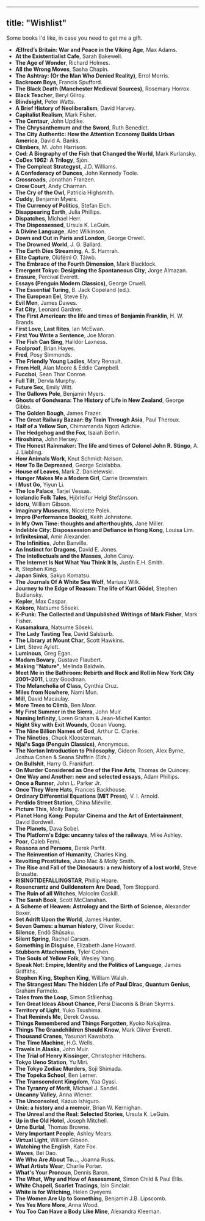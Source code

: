 
---
title: "Wishlist"
---

Some books I'd like, in case you need to get me a gift.

* **Ælfred’s Britain: War and Peace in the Viking Age**, Max Adams.    
* **At the Existentialist Cafe**, Sarah Bakewell.  
* **The Age of Wonder**, Richard Holmes.  
* **All the Wrong Moves**, Sasha Chapin.  
* **The Ashtray: (Or the Man Who Denied Reality)**, Errol Morris.  
* **Backroom Boys**, Francis Spufford.    
* **The Black Death (Manchester Medieval Sources)**, Rosemary Horrox.  
* **Black Teacher**, Beryl Gilroy.  
* **Blindsight**, Peter Watts.  
* **A Brief History of Neoliberalism**, David Harvey.  
* **Capitalist Realism**, Mark Fisher.  
* **The Centaur**, John Updike.
* **The Chrysanthemum and the Sword**, Ruth Benedict.  
* **The City Authentic: How the Attention Economy Builds Urban America**, David A. Banks.  
* **Climbers**, M. John Harrison.  
* **Cod: A Biography of the Fish that Changed the World**, Mark Kurlansky.  
* **CoDex 1962: A Trilogy**, Sjón.  
* **The Compleat Strategyst**, J.D. Williams.  
* **A Confederacy of Dunces**, John Kennedy Toole.  
* **Crossroads**, Jonathan Franzen.  
* **Crow Court**, Andy Charman.  
* **The Cry of the Owl**, Patricia Highsmith.  
* **Cuddy**, Benjamin Myers.   
* **The Currency of Politics**, Stefan Eich.   
* **Disappearing Earth**, Julia Phillips.  
* **Dispatches**, Michael Herr.  
* **The Dispossessed**, Ursula K. LeGuin.  
* **A Divine Language**, Alec Wilkinson.  
* **Down and Out in Paris and London**, George Orwell.  
* **The Drowned World**, J. G. Ballard.  
* **The Earth Dies Streaming**, A. S. Hamrah.  
* **Elite Capture**, Olúfẹ́mi O. Táíwò.     
* **The Embrace of the Fourth Dimension**, Mark Blacklock.  
* **Emergent Tokyo: Designing the Spontaneous City**, Jorge Almazan.   
* **Erasure**, Percival Everett.  
* **Essays (Penguin Modern Classics)**, George Orwell.  
* **The Essential Turing**, B. Jack Copeland (ed.).  
* **The European Eel**, Steve Ely.  
* **Evil Men**, James Dawes.  
* **Fat City**, Leonard Gardner.  
* **The First American: the life and times of Benjamin Franklin**, H. W. Brands.  
* **First Love, Last Rites**, Ian McEwan.  
* **First You Write a Sentence**, Joe Moran.  
* **The Fish Can Sing**, Halldór Laxness.  
* **Foolproof**, Brian Hayes.  
* **Fred**, Posy Simmonds.  
* **The Friendly Young Ladies**, Mary Renault.      
* **From Hell**, Alan Moore & Eddie Campbell.  
* **Fuccboi**, Sean Thor Conroe.  
* **Full Tilt**, Dervla Murphy.  
* **Future Sex**, Emily Witt.  
* **The Gallows Pole**, Benjamin Myers.  
* **Ghosts of Gondwana: The History of Life in New Zealand**, George Gibbs.   
* **The Golden Bough**, James Frazer.  
* **The Great Railway Bazaar: By Train Through Asia**, Paul Theroux.  
* **Half of a Yellow Sun**, Chimamanda Ngozi Adichie.  
* **The Hedgehog and the Fox**, Isaiah Berlin.  
* **Hiroshima**, John Hersey.  
* **The Honest Rainmaker: The life and times of Colonel John R. Stingo**, A. J. Liebling.  
* **How Animals Work**, Knut Schmidt-Nelson.    
* **How To Be Depressed**, George Scialabba.    
* **House of Leaves**, Mark Z. Danielewski.    
* **Hunger Makes Me a Modern Girl**, Carrie Brownstein.  
* **I Must Go**, Yiyun Li.  
* **The Ice Palace**, Tarjei Vessas.  
* **Icelandic Folk Tales**, Hjörleifur Helgi Stefánsson.  
* **Idoru**, William Gibson.  
* **Imaginary Museums**, Nicolette Polek.  
* **Impro (Performance Books)**, Keith Johnstone.  
* **In My Own Time: thoughts and afterthoughts**, Jane Miller.  
* **Indelible City: Dispossession and Defiance in Hong Kong**, Louisa Lim.  
* **Infinitesimal**, Amir Alexander.  
* **The Infinities**, John Banville.  
* **An Instinct for Dragons**, David E. Jones.  
* **The Intellectuals and the Masses**, John Carey.  
* **The Internet Is Not What You Think It Is**, Justin E.H. Smith.  
* **It**, Stephen King.  
* **Japan Sinks**, Sakyo Komatsu.   
* **The Journals Of A White Sea Wolf**, Mariusz Wilk.  
* **Journey to the Edge of Reason: The life of Kurt Gödel**, Stephen Budiansky.  
* **Kepler**, Max Caspar.  
* **Kokoro**, Natsume Sōseki.  
* **K-Punk: The Collected and Unpublished Writings of Mark Fisher**, Mark Fisher.  
* **Kusamakura**, Natsume Sōseki.    
* **The Lady Tasting Tea**, David Salsburb.  
* **The Library at Mount Char**, Scott Hawkins.  
* **Lint**, Steve Aylett.  
* **Luminous**, Greg Egan.  
* **Madam Bovary**,  Gustave Flaubert.    
* **Making "Nature"**, Melinda Baldwin.  
* **Meet Me in the Bathroom: Rebirth and Rock and Roll in New York City 2001–2011**, Lizzy Goodman.  
* **The Melancholia of Class**, Cynthia Cruz.  
* **Miles from Nowhere**, Nami Mun.  
* **Mill**, David Macaulay.    
* **More Trees to Climb**, Ben Moor.  
* **My First Summer in the Sierra**, John Muir.  
* **Naming Infinity**, Loren Graham & Jean-Michel Kantor.  
* **Night Sky with Exit Wounds**, Ocean Vuong.  
* **The Nine Billion Names of God**, Arthur C. Clarke.  
* **The Nineties**, Chuck Kloosterman.  
* **Njal's Saga (Penguin Classics)**, Anonymous.  
* **The Norton Introduction to Philosophy**, Gideon Rosen, Alex Byrne, Joshua Cohen & Seana Shiffrin *(Eds.)*.  
* **On Bullshit**, Harry G. Frankfurt.  
* **On Murder Considered as One of the Fine Arts**, Thomas de Quincey.  
* **One Way and Another: new and selected essays**, Adam Phillips.  
* **Once a Runner**, John L. Parker Jr.  
* **Once They Were Hats**, Frances Backhouse.  
* **Ordinary Differential Equations (MIT Press)**, V. I. Arnold.   
* **Perdido Street Station**, China Miéville.  
* **Picture This**, Molly Bang.  
* **Planet Hong Kong: Popular Cinema and the Art of Entertainment**, David Bordwell.  
* **The Planets**, Dava Sobel.  
* **The Platform's Edge: uncanny tales of the railways**, Mike Ashley.
* **Poor**, Caleb Femi.  
* **Reasons and Persons**, Derek Parfit.    
* **The Reinvention of Humanity**, Charles King.  
* **Revolting Prostitutes**, Juno Mac & Molly Smith.  
* **The Rise and Fall of the Dinosaurs: a new history of a lost world**, Steve Brusatte.  
* **RISINGTIDEFALLINGSTAR**, Phillip Hoare.  
* **Rosencrantz and Guildenstern Are Dead**, Tom Stoppard.  
* **The Ruin of all Witches**, Malcolm Gaskill.  
* **The Sarah Book**, Scott McClanahan.  
* **A Scheme of Heaven: Astrology and the Birth of Science**, Alexander Boxer.     
* **Set Adrift Upon the World**, James Hunter.  
* **Seven Games: a human history**, Oliver Roeder.   
* **Silence**, Endō Shūsaku.  
* **Silent Spring**, Rachel Carson.  
* **Something in Disguise**, Elizabeth Jane Howard.  
* **Stubborn Attachments**, Tyler Cohen.  
* **The Souls of Yellow Folk**, Wesley Yang.  
* **Speak Not: Empire, Identity and the Politics of Language**, James Griffiths.  
* **Stephen King, Stephen King**, William Walsh.  
* **The Strangest Man: The hidden Life of Paul Dirac, Quantum Genius**, Graham Farmelo.  
* **Tales from the Loop**, Simon Stålenhag.  
* **Ten Great Ideas About Chance**, Persi Diaconis & Brian Skyrms.  
* **Territory of Light**, Yuko Tsushima.  
* **That Reminds Me**, Derek Owusu.  
* **Things Remembered and Things Forgotten**, Kyoko Nakajima.    
* **Things The Grandchildren Should Know**, Mark Oliver Everett.  
* **Thousand Cranes**, Yasunari Kawabata.  
* **The Time Machine**, H.G. Wells.    
* **Travels in Alaska**, John Muir.     
* **The Trial of Henry Kissinger**, Christopher Hitchens.  
* **Tokyo Ueno Station**, Yu Miri.  
* **The Tokyo Zodiac Murders**, Soji Shimada.  
* **The Topeka School**, Ben Lerner.  
* **The Transcendent Kingdom**, Yaa Gyasi.  
* **The Tyranny of Merit**, Michael J. Sandel.  
* **Uncanny Valley**, Anna Wiener.  
* **The Unconsoled**, Kazuo Ishiguro.  
* **Unix: a history and a memoir**, Brian W. Kernighan. 
* **The Unreal and the Real: Selected Stories**, Ursula K. LeGuin.   
* **Up in the Old Hotel**, Joseph Mitchell.  
* **Urne Burial**, Thomas Browne.  
* **Very Important People**, Ashley Mears.  
* **Virtual Light**, William Gibson.  
* **Watching the English**, Kate Fox.  
* **Waves**, Bei Dao.  
* **We Who Are About To...**, Joanna Russ.  
* **What Artists Wear**, Charlie Porter.  
* **What's Your Pronoun**, Dennis Baron.  
* **The What, Why and How of Assessment**, Simon Child & Paul Ellis.  
* **White Chapell, Scarlet Tracings**, Iain Sinclair.  
* **White is for Witching**, Helen Oyeyemi.  
* **The Women Are Up to Something**, Benjamin J.B. Lipscomb.  
* **Yes Yes More More**, Anna Wood.  
* **You Too Can Have a Body Like Mine**, Alexandra Kleeman.  

